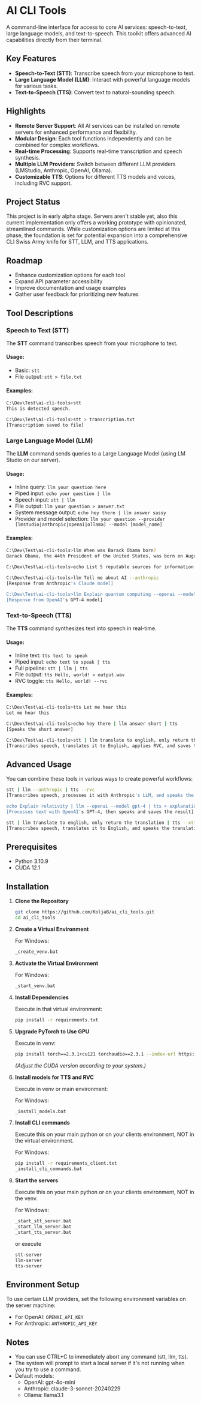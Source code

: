 # AI CLI Tools

A command-line interface for access to core AI services: speech-to-text, large language models, and text-to-speech. This toolkit offers advanced AI capabilities directly from their terminal.

## Key Features

- **Speech-to-Text (STT)**: Transcribe speech from your microphone to text.
- **Large Language Model (LLM)**: Interact with powerful language models for various tasks.
- **Text-to-Speech (TTS)**: Convert text to natural-sounding speech.

## Highlights

- **Remote Server Support**: All AI services can be installed on remote servers for enhanced performance and flexibility.
- **Modular Design**: Each tool functions independently and can be combined for complex workflows.
- **Real-time Processing**: Supports real-time transcription and speech synthesis.
- **Multiple LLM Providers**: Switch between different LLM providers (LMStudio, Anthropic, OpenAI, Ollama).
- **Customizable TTS**: Options for different TTS models and voices, including RVC support.

## Project Status

This project is in early alpha stage. Servers aren't stable yet, also this current implementation only offers a working prototype with opinionated, streamlined commands. While customization options are limited at this phase, the foundation is set for potential expansion into a comprehensive CLI Swiss Army knife for STT, LLM, and TTS applications.

## Roadmap

- Enhance customization options for each tool
- Expand API parameter accessibility
- Improve documentation and usage examples
- Gather user feedback for prioritizing new features

## Tool Descriptions

### Speech to Text (STT)

The **STT** command transcribes speech from your microphone to text.

#### Usage:

- Basic: `stt` 
- File output: `stt > file.txt`

#### Examples:

```bash
C:\Dev\Test\ai-cli-tools>stt
This is detected speech.

C:\Dev\Test\ai-cli-tools>stt > transcription.txt
[Transcription saved to file]
```

### Large Language Model (LLM)

The **LLM** command sends queries to a Large Language Model (using LM Studio on our server).

#### Usage:

- Inline query: `llm your question here`
- Piped input: `echo your question | llm`
- Speech input: `stt | llm`
- File output: `llm your question > answer.txt`
- System message output: `echo hey there | llm answer sassy`
- Provider and model selection: `llm your question --provider [lmstudio|anthropic|openai|ollama] --model [model_name]`

#### Examples:

```bash
C:\Dev\Test\ai-cli-tools>llm When was Barack Obama born?
Barack Obama, the 44th President of the United States, was born on August 4, 1961.

C:\Dev\Test\ai-cli-tools>echo List 5 reputable sources for information on climate change: | llm > sources.txt

C:\Dev\Test\ai-cli-tools>llm Tell me about AI --anthropic
[Response from Anthropic's Claude model]

C:\Dev\Test\ai-cli-tools>llm Explain quantum computing --openai --model gpt-4
[Response from OpenAI's GPT-4 model]
```

### Text-to-Speech (TTS)

The **TTS** command synthesizes text into speech in real-time.

#### Usage:

- Inline text: `tts text to speak`
- Piped input: `echo text to speak | tts`
- Full pipeline: `stt | llm | tts`
- File output: `tts Hello, world! > output.wav`
- RVC toggle: `tts Hello, world! --rvc`

#### Examples:

```bash
C:\Dev\Test\ai-cli-tools>tts Let me hear this
Let me hear this

C:\Dev\Test\ai-cli-tools>echo hey there | llm answer short | tts
[Speaks the short answer]

C:\Dev\Test\ai-cli-tools>stt | llm translate to english, only return the translation | tts --rvc > translation.wav
[Transcribes speech, translates it to English, applies RVC, and saves to file]
```

## Advanced Usage

You can combine these tools in various ways to create powerful workflows:

```bash
stt | llm --anthropic | tts --rvc
[Transcribes speech, processes it with Anthropic's LLM, and speaks the result using RVC]

echo Explain relativity | llm --openai --model gpt-4 | tts > explanation.wav
[Processes text with OpenAI's GPT-4, then speaks and saves the result]

stt | llm translate to english, only return the translation | tts --xtts-voice french_voice.wav
[Transcribes speech, translates it to English, and speaks the translation with a French voice]
```

## Prerequisites

- Python 3.10.9
- CUDA 12.1

## Installation

1. **Clone the Repository**

   ```bash
   git clone https://github.com/KoljaB/ai_cli_tools.git
   cd ai_cli_tools
   ```

2. **Create a Virtual Environment**

   For Windows:

   ```bash
   _create_venv.bat
   ```

3. **Activate the Virtual Environment**

   For Windows:

   ```bash
   _start_venv.bat
   ```

4. **Install Dependencies**

   Execute in that virtual environment:

   ```bash
   pip install -r requirements.txt
   ```

5. **Upgrade PyTorch to Use GPU**

   Execute in venv:

   ```bash
   pip install torch==2.3.1+cu121 torchaudio==2.3.1 --index-url https://download.pytorch.org/whl/cu121
   ```
   *(Adjust the CUDA version according to your system.)*

6. **Install models for TTS and RVC**

   Execute in venv or main environment:

   For Windows:

   ```bash
   _install_models.bat
   ```

7. **Install CLI commands**

   Execute this on your main python or on your clients environment, NOT in the virtual environment.

   For Windows:

   ```bash
   pip install -r requirements_client.txt
   _install_cli_commands.bat
   ```

8. **Start the servers**

   Execute this on your main python or on your clients environment, NOT in the venv.

   For Windows:

   ```bash
   _start_stt_server.bat
   _start_llm_server.bat
   _start_tts_server.bat
   ```

   or execute

   ```bash
   stt-server
   llm-server
   tts-server
   ```

## Environment Setup

To use certain LLM providers, set the following environment variables on the server machine:

- For OpenAI: `OPENAI_API_KEY`
- For Anthropic: `ANTHROPIC_API_KEY`

## Notes

- You can use CTRL+C to immediately abort any command (stt, llm, tts).
- The system will prompt to start a local server if it's not running when you try to use a command.
- Default models: 
  - OpenAI: gpt-4o-mini
  - Anthropic: claude-3-sonnet-20240229
  - Ollama: llama3.1